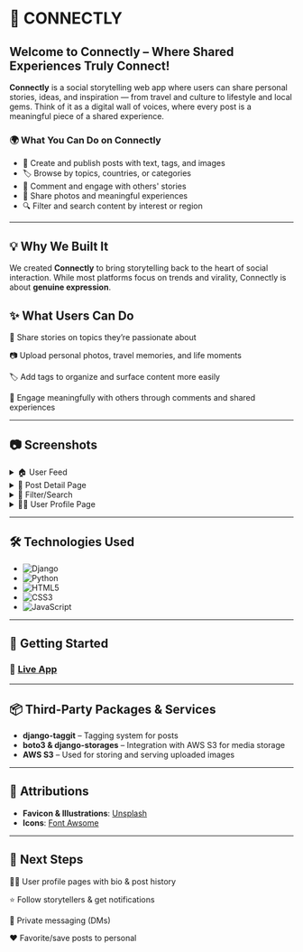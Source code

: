 # 🤝 CONNECTLY

## Welcome to **Connectly – Where Shared Experiences Truly Connect!**

**Connectly** is a social storytelling web app where users can share personal stories, ideas, and inspiration — from travel and culture to lifestyle and local gems. Think of it as a digital wall of voices, where every post is a meaningful piece of a shared experience.

### 🌍 What You Can Do on Connectly

- 📝 Create and publish posts with text, tags, and images
- 🏷️ Browse by topics, countries, or categories
- 💬 Comment and engage with others' stories
- 📸 Share photos and meaningful experiences
- 🔍 Filter and search content by interest or region

---

## 💡 Why We Built It

We created **Connectly** to bring storytelling back to the heart of social interaction. While most platforms focus on trends and virality, Connectly is about **genuine expression**.

## ✨ What Users Can Do

📝 Share stories on topics they’re passionate about

📷 Upload personal photos, travel memories, and life moments

🏷️ Add tags to organize and surface content more easily

💬 Engage meaningfully with others through comments and shared experiences

---

## 📷 Screenshots

<details>
  <summary>🏠 User Feed</summary>

| ---------------------------------------------------- |
| ![Feed](./main_app/static/images/user-feed-page.png) |

</details>

<details>
  <summary>📝 Post Detail Page</summary>

| ------------------------------------------------- |
| ![Post](./main_app/static/images/post-detail.png) |

</details>

<details>
  <summary>🔎 Filter/Search</summary>

| ---------------------------------------------- |
| ![Search](./main_app/static/images/filter.png) |

</details>
<details>
  <summary>🙋‍♀️ User Profile Page</summary>

| --------------------------------------------- |
| ![User](./main_app/static/images/mypage.png) |

</details>

---

## 🛠️ Technologies Used

- ![Django](https://img.shields.io/badge/-Django-333?style=flat&logo=django)
- ![Python](https://img.shields.io/badge/-Python-333?style=flat&logo=python)
- ![HTML5](https://img.shields.io/badge/-HTML5-333?style=flat&logo=html5)
- ![CSS3](https://img.shields.io/badge/-CSS3-333?style=flat&logo=css3)
- ![JavaScript](https://img.shields.io/badge/-JavaScript-333?style=flat&logo=javascript)

---

## 🚀 Getting Started

### 🔗 [Live App](https://connectly-2045c75feedb.herokuapp.com/)

---

## 📦 Third-Party Packages & Services

- **django-taggit** – Tagging system for posts
- **boto3 & django-storages** – Integration with AWS S3 for media storage
- **AWS S3** – Used for storing and serving uploaded images

---

## 🙌 Attributions

- **Favicon & Illustrations**: [Unsplash](https://unsplash.com)
- **Icons**: [Font Awsome](https://fontawesome.com/)

---

## 🌱 Next Steps

🧑‍💻 User profile pages with bio & post history

⭐ Follow storytellers & get notifications

💌 Private messaging (DMs)

❤️ Favorite/save posts to personal
